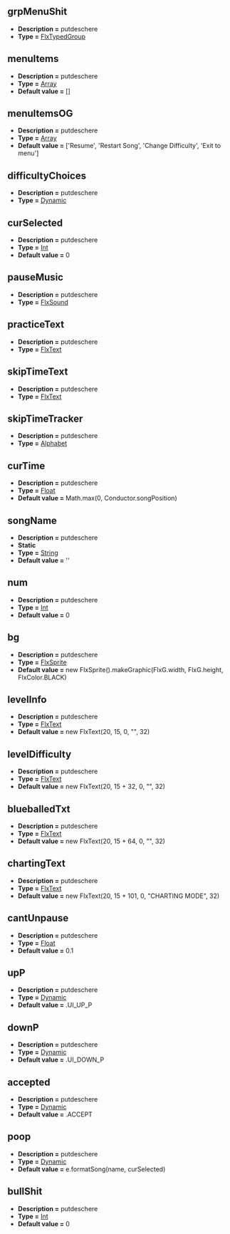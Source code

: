 ## grpMenuShit
* **Description =** putdeschere
* **Type =** [FlxTypedGroup<Alphabet>](https://api.haxeflixel.com/flixel/group/FlxGroup/FlxTypedGroup.html)

## menuItems
* **Description =** putdeschere
* **Type =** [Array<String>](https://api.haxeflixel.com/Array.html)
* **Default value =** []

## menuItemsOG
* **Description =** putdeschere
* **Type =** [Array<String>](https://api.haxeflixel.com/Array.html)
* **Default value =** ['Resume', 'Restart Song', 'Change Difficulty', 'Exit to menu']

## difficultyChoices
* **Description =** putdeschere
* **Type =** [Dynamic](https://api.haxeflixel.com/Dynamic.html)

## curSelected
* **Description =** putdeschere
* **Type =** [Int](https://api.haxeflixel.com/Int.html)
* **Default value =** 0

## pauseMusic
* **Description =** putdeschere
* **Type =** [FlxSound](https://api.haxeflixel.com/flixel/system/FlxSound.html)

## practiceText
* **Description =** putdeschere
* **Type =** [FlxText](https://api.haxeflixel.com/flixel/text/FlxText.html)

## skipTimeText
* **Description =** putdeschere
* **Type =** [FlxText](https://api.haxeflixel.com/flixel/text/FlxText.html)

## skipTimeTracker
* **Description =** putdeschere
* **Type =** [Alphabet](https://api.haxeflixel.com/Alphabet.html)

## curTime
* **Description =** putdeschere
* **Type =** [Float](https://api.haxeflixel.com/Float.html)
* **Default value =** Math.max(0, Conductor.songPosition)

## songName
* **Description =** putdeschere
* **Static**
* **Type =** [String](https://api.haxeflixel.com/flixel/util/FlxStringUtil.html)
* **Default value =** ''

## num
* **Description =** putdeschere
* **Type =** [Int](https://api.haxeflixel.com/Int.html)
* **Default value =** 0

## bg
* **Description =** putdeschere
* **Type =** [FlxSprite](https://api.haxeflixel.com/flixel/FlxSprite.html)
* **Default value =** new FlxSprite().makeGraphic(FlxG.width, FlxG.height, FlxColor.BLACK)

## levelInfo
* **Description =** putdeschere
* **Type =** [FlxText](https://api.haxeflixel.com/flixel/text/FlxText.html)
* **Default value =** new FlxText(20, 15, 0, "", 32)

## levelDifficulty
* **Description =** putdeschere
* **Type =** [FlxText](https://api.haxeflixel.com/flixel/text/FlxText.html)
* **Default value =** new FlxText(20, 15 + 32, 0, "", 32)

## blueballedTxt
* **Description =** putdeschere
* **Type =** [FlxText](https://api.haxeflixel.com/flixel/text/FlxText.html)
* **Default value =** new FlxText(20, 15 + 64, 0, "", 32)

## chartingText
* **Description =** putdeschere
* **Type =** [FlxText](https://api.haxeflixel.com/flixel/text/FlxText.html)
* **Default value =** new FlxText(20, 15 + 101, 0, "CHARTING MODE", 32)

## cantUnpause
* **Description =** putdeschere
* **Type =** [Float](https://api.haxeflixel.com/Float.html)
* **Default value =** 0.1

## upP
* **Description =** putdeschere
* **Type =** [Dynamic](https://api.haxeflixel.com/Dynamic.html)
* **Default value =** .UI_UP_P

## downP
* **Description =** putdeschere
* **Type =** [Dynamic](https://api.haxeflixel.com/Dynamic.html)
* **Default value =** .UI_DOWN_P

## accepted
* **Description =** putdeschere
* **Type =** [Dynamic](https://api.haxeflixel.com/Dynamic.html)
* **Default value =** .ACCEPT

## poop
* **Description =** putdeschere
* **Type =** [Dynamic](https://api.haxeflixel.com/Dynamic.html)
* **Default value =** e.formatSong(name, curSelected)

## bullShit
* **Description =** putdeschere
* **Type =** [Int](https://api.haxeflixel.com/Int.html)
* **Default value =** 0

